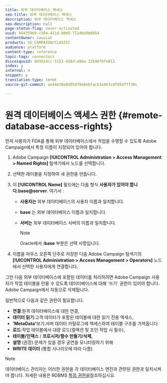 ```yaml
---
title: 외부 데이터베이스 액세스
seo-title: 외부 데이터베이스 액세스
description: 외부 데이터베이스 액세스
seo-description: null
page-status-flag: never-activated
uuid: b84359b9-c584-431d-80d5-71146d9b6854
contentOwner: sauviat
products: SG_CAMPAIGN/CLASSIC
audience: platform
content-type: reference
topic-tags: connectors
discoiquuid: dd3d14cc-5153-428d-a98a-32b46f0fe811
index: y
internal: n
snippet: y
translation-type: tm+mt
source-git-commit: ae44e38e9d05478e8ebfacb1e063cdfd5d7ff30c

---
```



# 원격 데이터베이스 액세스 권한 {#remote-database-access-rights}

먼저 사용자가 FDA를 통해 외부 데이터베이스에서 작업을 수행할 수 있도록 Adobe Campaign에서 특정 이름이 지정되어 있어야 합니다.

1. Adobe Campaign **[!UICONTROL Administration > Access Management > Named Rights]** 탐색기에서 노드를 선택합니다.
1. 선택한 레이블을 지정하여 새 권한을 만듭니다.
1. 이 **[!UICONTROL Name]** 필드에는 다음 형식 **사용자가 있어야 합니다.base@server**. 여기서 :

   * **사용자는** 외부 데이터베이스의 사용자 이름과 일치합니다.
   * **base** 는 외부 데이터베이스 이름과 일치합니다.
   * **서버는** 외부 데이터베이스 서버의 이름과 일치합니다.

      >[!NOTE]
      >
      >Oracle에서 **:base** 부분은 선택 사항입니다.

1. 이름을 마우스 오른쪽 단추로 저장한 다음 Adobe Campaign 탐색기의 **[!UICONTROL Administration > Access Management > Operators]** 노드에서 선택한 사용자에게 연결합니다.

그런 다음 외부 데이터베이스에 포함된 데이터를 처리하려면 Adobe Campaign 사용자가 작업 테이블을 만들 수 있도록 데이터베이스에 대해 &#39;쓰기&#39; 권한이 있어야 합니다. Adobe Campaign에서 자동으로 삭제됩니다.

일반적으로 다음과 같은 권한이 필요합니다.

* **연결**:원격 데이터베이스에 대한 연결,
* **데이터 읽기**:고객 데이터가 포함된 테이블에 대한 읽기 전용 액세스,
* **&#39;MetaData&#39;**&#x200B;보기:서버 데이터 카탈로그에 액세스하여 테이블 구조를 가져옵니다.
* **로드**:작업 테이블에서 대량 로드(컬렉션 및 조인 작업 시 필수),
* **테이블/인덱스** / **프로시저/함수 만들기/삭제**,
* **설명** (권장):문제가 있을 경우 공연을 모니터링하기 위해
* **WRITE 데이터** (통합 시나리오에 따라 다름).

>[!NOTE]
>
>데이터베이스 관리자는 이러한 권한을 각 데이터베이스 엔진과 관련된 권한과 일치시켜야 합니다. 자세한 내용은 RDBMS [특정 권한을](https://docs.adobe.com/content/help/en/campaign-classic/using/assets/fda_rdbms_rights.pdf)참조하십시오.